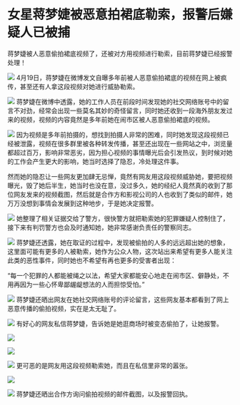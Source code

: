 # 女星蒋梦婕被恶意拍裙底勒索，报警后嫌疑人已被捕

蒋梦婕被人恶意偷拍裙底视频了，还被对方用视频进行勒索，目前蒋梦婕已经报警处理！

![](https://inews.gtimg.com/news_bt/OH925FLt6y64S08oMXJVfEXVNvZ7lPA-P5E_LdQpYYk4YAA/1000)
4月19日，蒋梦婕在微博发文自曝多年前被人恶意偷拍裙底的视频在网上被疯传，甚至还有人拿这段视频对她进行威胁勒索。

![](https://inews.gtimg.com/news_bt/OSrxFKqmnYcguQzeoGYxY8VN8V_CPnre333zecxjzKn9EAA/1000)
蒋梦婕在微博中透露，她的工作人员在前段时间发现她的社交网络账号中的留言不对劲，经常会出现一些莫名其妙的奇怪留言，同时她还收到一段海外朋友发过来的视频，视频的内容竟然是多年前她在闹市区被人恶意偷拍裙底的视频。

![](https://inews.gtimg.com/news_bt/OBgBb0X2dA8vjW2y1X4egMsfMuuGFVKoM6eJgc6gJevWIAA/1000)
因为视频是多年前拍摄的，想找到拍摄人非常的困难，同时她发现这段视频已经被泄露，视频在很多群里被各种转发传播，甚至还出现在一些网站之中，浏览量都超过百万，影响非常恶劣，因为担心视频的事情曝光后会引发热议，到时候对她的工作会产生更大的影响，她当时选择了隐忍，冷处理这件事。

然而她的隐忍让一些网友更加肆无忌惮，竟然有网友用这段视频威胁她，要把视频曝光，毁了她后半生，她当时也没在意，没过多久，她的经纪人竟然真的收到了那位网友发来的视频截图，然后就是合作方和影视公司的人也收到了类似的邮件，她万万没想到事情会发展到这种地步，于是她决定报警。

![](https://inews.gtimg.com/news_bt/OE5Rxc7Nfkj5AE6SYXqAuBmQ8CgUlx-a1DQjls4eFYiD0AA/1000)
她整理了相关证据交给了警方，很快警方就把勒索她的犯罪嫌疑人控制住了，接下来有判罚警方也会及时通知她，她非常感谢负责任的警察同志。

![](https://inews.gtimg.com/news_bt/Oi0_D4pNO3gQY2HEJ0squSD1ZpjlqP44GFCBDRDf4CCu8AA/1000)
蒋梦婕还透露，她在取证的过程中，发现被偷拍的人多的远远超出她的想象，这里面可能有更多的人被勒索，她作为公众人物，这次站出来希望有更多人能关注此类的恶性事件，同时她也不希望有再也更多的受害者出现：

“每一个犯罪的人都能被绳之以法，希望大家都能安心地走在闹市区、僻静处，不用再因为一些心怀卑鄙龌龊想法的人而担惊受怕。”

![](https://inews.gtimg.com/news_bt/OQusMNzi1X-8f0UVXfzLR8Z1AjNV3Zh-labhbDxqWLvAkAA/1000)
蒋梦婕还晒出网友在她社交网络账号的评论留言，这些网友基本都看到了网上恶意传播的偷拍视频，实在是太无耻了。

![](https://inews.gtimg.com/news_bt/OK-U-fOKNKi8vnbGb17cfJUJrhdVo_FieqEuP4DLDfI4IAA/1000)
有好心的网友私信蒋梦婕，告诉她是她逛商场时被变态偷拍了，让她报警。

![](https://inews.gtimg.com/news_bt/Omlbf552Us1JrA5IuWWORfQ_xuNuvG1Qhsr4StQG8Egs4AA/1000)

![](https://inews.gtimg.com/news_bt/Ou_IDVvIQYU8x8oFIHFm-FENPm8gq3tVY5x7GKnT8LDBQAA/1000)

![](https://inews.gtimg.com/news_bt/Ot35BiYy41Zm4Lq9m2HwPtiPVRVaVObPPzWI2xFkaliLgAA/1000)
更可恶的是网友用这段视频勒索她，而且在私信里非常的嚣张。

![](https://inews.gtimg.com/news_bt/Oij2Lafa9MePzUMXhfTJZn7mNSt2k-BhXqI-z0wHnL8VwAA/1000)

![](https://inews.gtimg.com/news_bt/Oxbp22UMFrSaMgeF72gYl4624z-M4mfkFZkjQ6Mg2nsMwAA/1000)
蒋梦婕还晒出合作方询问偷拍视频的邮件截图，以及报警回执。

